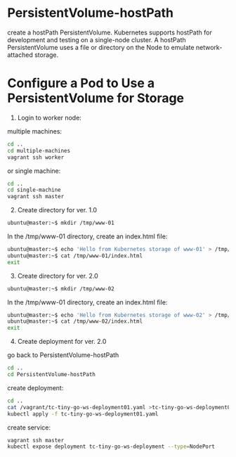 # PersistentVolume-hostPath
create a hostPath PersistentVolume. Kubernetes supports hostPath for development and testing on a single-node cluster. 
A hostPath PersistentVolume uses a file or directory on the Node to emulate network-attached storage.

# Configure a Pod to Use a PersistentVolume for Storage

1. Login to worker node:

multiple machines:
```bash
cd ..
cd multiple-machines
vagrant ssh worker 
```
or 
single machine:
```bash
cd ..
cd single-machine
vagrant ssh master 
```

2. Create directory for ver. 1.0
```bash
ubuntu@master:~$ mkdir /tmp/www-01
```

In the /tmp/www-01 directory, create an index.html file:

```bash
ubuntu@master:~$ echo 'Hello from Kubernetes storage of www-01' > /tmp/www-01/index.html
ubuntu@master:~$ cat /tmp/www-01/index.html
exit
```
3. Create directory for ver. 2.0
```bash
ubuntu@master:~$ mkdir /tmp/www-02
```

In the /tmp/www-01 directory, create an index.html file:

```bash
ubuntu@master:~$ echo 'Hello from Kubernetes storage of www-02' > /tmp/www-02/index.html
ubuntu@master:~$ cat /tmp/www-02/index.html
exit
```
4. Create deployment for ver. 2.0

go back to PersistentVolume-hostPath

```bash
cd ..
cd PersistentVolume-hostPath
```

create deployment:

```bash
cd ..
cat /vagrant/tc-tiny-go-ws-deployment01.yaml >tc-tiny-go-ws-deployment01.yaml 
kubectl apply -f tc-tiny-go-ws-deployment01.yaml 
```

create service:

```bash
vagrant ssh master 
kubectl expose deployment tc-tiny-go-ws-deployment --type=NodePort
```
